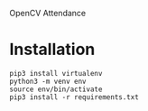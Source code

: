 OpenCV Attendance

# Installation
```
pip3 install virtualenv
python3 -m venv env
source env/bin/activate
pip3 install -r requirements.txt
```
